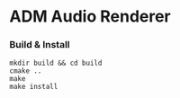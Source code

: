 # ADM Audio Renderer

### Build & Install
```
mkdir build && cd build
cmake ..
make
make install
```
